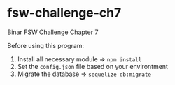 # fsw-challenge-ch7
Binar FSW Challenge Chapter 7

Before using this program:
1. Install all necessary module => `npm install`
2. Set the `config.json` file based on your environtment
3. Migrate the database => `sequelize db:migrate`

